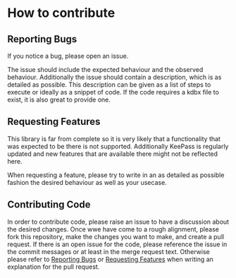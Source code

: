 # How to contribute

## Reporting Bugs
If you notice a bug, please open an issue.

The issue should include the expected behaviour and the observed behaviour.
Additionally the issue should contain a description, which is as detailed as possible.
This description can be given as a list of steps to execute or ideally as a snippet of code. If the code requires a kdbx file to exist, it is also great to provide one.

## Requesting Features
This library is far from complete so it is very likely that a functionality that was expected to be there is not supported.
Additionally KeePass is regularly updated and new features that are available there might not be reflected here.

When requesting a feature, please try to write in an as detailed as possible fashion the desired behaviour as well as your usecase.

## Contributing Code
In order to contribute code, please raise an issue to have a discussion about the desired changes.
Once wwe have come to a rough alignment, please fork this repository, make the changes you want to make, and create a pull request.
If there is an open issue for the code, please reference the issue in the commit messages or at least in the merge request text.
Otherwise please refer to [Reporting Bugs](#reporting-bugs) or [Requesting Features](#requesting-features) when writing an explanation for the pull request.
